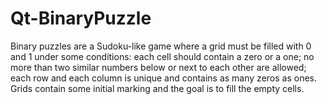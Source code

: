# Qt-BinaryPuzzle

Binary puzzles are a Sudoku-like game where a grid must be filled with 0 and 1 under some conditions: each cell should contain a zero or a one; no more than two similar numbers below or next to each other are allowed; each row and each column is unique and contains as many zeros as ones. Grids contain some initial marking and the goal is to fill the empty cells.
